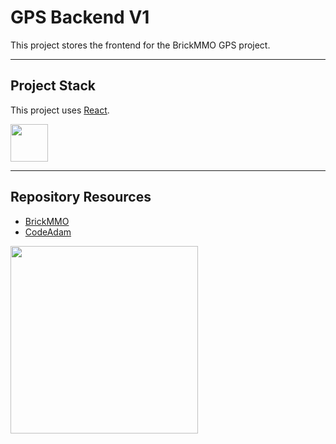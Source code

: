 # GPS Backend V1

This project stores the frontend for the BrickMMO GPS project.

---

## Project Stack

This project uses [React](https://react.dev/).

<img src="https://console.codeadam.ca/api/image/react" width="60">

---

## Repository Resources

* [BrickMMO](https://brickmmo.com)
* [CodeAdam](https://codeadam.ca)

<a href="https://brickmmo.com">
<img src="https://brickmmo.com/images/brickmmo-logo-horizontal.jpg" width="300">
</a>

